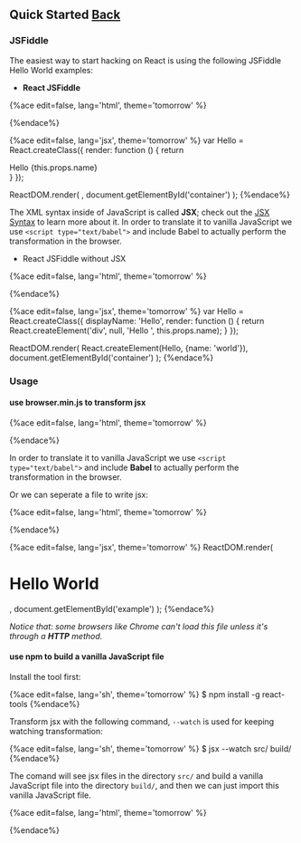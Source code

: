 ## Quick Started [Back](./../react.md)

### JSFiddle

The easiest way to start hacking on React is using the following JSFiddle Hello World examples:

-  **React JSFiddle**

{%ace edit=false, lang='html', theme='tomorrow' %}
<script src="https://facebook.github.io/react/js/jsfiddle-integration-babel.js"></script>

<div id="container">
    <!-- This element's contents will be replaced with your component. -->
</div>
{%endace%}

{%ace edit=false, lang='jsx', theme='tomorrow' %}
var Hello = React.createClass({
    render: function () {
        return <div>Hello {this.props.name}</div>
    }
});

ReactDOM.render(
    <Hello name="world" />,
    document.getElementById('container')
);
{%endace%}

The XML syntax inside of JavaScript is called **JSX**; check out the [JSX Syntax](./../jsx_syntax/jsx_syntax.md) to learn more about it. In order to translate it to vanilla JavaScript we use `<script type="text/babel">` and include Babel to actually perform the transformation in the browser.

-  React JSFiddle without JSX

{%ace edit=false, lang='html', theme='tomorrow' %}
<div id="container">
    <!-- This element's contents will be replaced with your component. -->
</div>
{%endace%}

{%ace edit=false, lang='jsx', theme='tomorrow' %}
var Hello = React.createClass({
    displayName: 'Hello',
    render: function () {
        return React.createElement('div', null, 'Hello ', this.props.name);
    }
});

ReactDOM.render(
    React.createElement(Hello, {name: 'world'}),
    document.getElementById('container')
);
{%endace%}

### Usage

#### use browser.min.js to transform jsx

{%ace edit=false, lang='html', theme='tomorrow' %}
<!DOCTYPE html>
<html lang="en">
<head>
    <meta charset="UTF-8">
    <title>Hello React!</title>
    <script src="build/react.js" charset="utf-8"></script>
    <script src="build/react-dom.js" charset="utf-8"></script>
    <script src="build/browser.min.js" charset="utf-8"></script>
</head>
<body>
    <div id="example"></div>
    <script type="text/babel">
        ReactDOM.render(
            <h1>Hello World</h1>,
            document.getElementById('example')
        );
    </script>
</body>
</html>
{%endace%}

In order to translate it to vanilla JavaScript we use `<script type="text/babel">` and include **Babel** to actually perform the transformation in the browser.

Or we can seperate a file to write jsx:

{%ace edit=false, lang='html', theme='tomorrow' %}
<!DOCTYPE html>
<html lang="en">
<head>
    <meta charset="UTF-8">
    <title>Hello React!</title>
    <script src="build/react.js" charset="utf-8"></script>
    <script src="build/react-dom.js" charset="utf-8"></script>
    <script src="build/browser.min.js" charset="utf-8"></script>
    <script src="src/helloworld.js" type="text/babel"></script>
</head>
<body>
    <div id="example"></div>
</body>
</html>
{%endace%}

{%ace edit=false, lang='jsx', theme='tomorrow' %}
ReactDOM.render(
    <h1>Hello World</h1>,
    document.getElementById('example')
);
{%endace%}

*Notice that: some browsers like Chrome can't load this file unless it's through a **HTTP** method.*

#### use npm to build a vanilla JavaScript file

Install the tool first:

{%ace edit=false, lang='sh', theme='tomorrow' %}
$ npm install -g react-tools
{%endace%}

Transform jsx with the following command, `--watch` is used for keeping watching transformation:

{%ace edit=false, lang='sh', theme='tomorrow' %}
$ jsx --watch src/ build/
{%endace%}

The comand will see jsx files in the directory `src/` and build a vanilla JavaScript file into the directory `build/`, and then we can just import this vanilla JavaScript file.

{%ace edit=false, lang='html', theme='tomorrow' %}
<!DOCTYPE html>
<html lang="en">
<head>
    <meta charset="UTF-8">
    <title>Hello React!</title>
    <script src="build/react.js" charset="utf-8"></script>
    <script src="build/react-dom.js" charset="utf-8"></script>
    <script src="build/helloworld.js" type="text/javascript"></script>
</head>
<body>
    <div id="example"></div>
</body>
</html>
{%endace%}